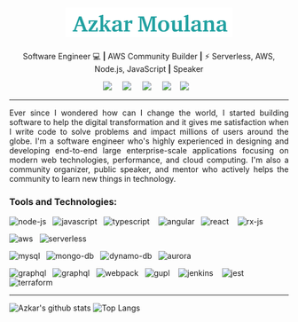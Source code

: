 <h1 align="center"><img src="https://github.com/azkarmoulana/azkarmoulana/blob/master/azkar-name.png" width="300px"></h1>

<p align='center'>
  Software Engineer 💻 <b>|</b> AWS Community Builder <b>|</b> ⚡ Serverless, AWS, Node.js, JavaScript <b>|</b> Speaker 
</p>

<p align='center'>
  <a href="https://twitter.com/Azkar_moulana"><img src="https://img.shields.io/badge/twitter-%231DA1F2.svg?&style=for-the-badge&logo=twitter&logoColor=white" /></a>&nbsp;&nbsp;&nbsp;&nbsp;
  <a href="https://www.linkedin.com/in/azkarmoulana/"><img src="https://img.shields.io/badge/linkedin-%230077B5.svg?&style=for-the-badge&logo=linkedin&logoColor=white" /></a>&nbsp;&nbsp;&nbsp;&nbsp;
  <a href="mailto:azkar.moulana@gmail.com"><img src="https://img.shields.io/badge/gmail-%23D14836.svg?&style=for-the-badge&logo=gmail&logoColor=white" /></a>&nbsp;&nbsp;&nbsp;&nbsp;
  <a href="https://azkarmoulana.medium.com/"><img src="https://img.shields.io/badge/medium-%2312100E.svg?&style=for-the-badge&logo=medium&logoColor=white" /></a>&nbsp;&nbsp;&nbsp;
  <a href="https://dev.to/azkar_moulana"><img src="https://img.shields.io/badge/DEV.TO-%230A0A0A.svg?&style=for-the-badge&logo=dev-dot-to&logoColor=white" /></a>&nbsp;&nbsp;&nbsp;
</p>

***

<p align="justify"> Ever since I wondered how can I change the world, I started building software to help the digital transformation and it gives me satisfaction when I write code to solve problems and impact millions of users around the globe. I'm a software engineer who's highly experienced in designing and developing end-to-end large enterprise-scale applications focusing on modern web technologies, performance, and cloud computing. I'm also a community organizer, public speaker, and mentor who actively helps the community to learn new things in technology. </p>

### Tools and Technologies:

<p align="left">
<img src="https://upload.wikimedia.org/wikipedia/commons/d/d9/Node.js_logo.svg" alt="node-js" width="50"/>&nbsp;&nbsp;
<img src="https://cdn.iconscout.com/icon/free/png-512/javascript-2752148-2284965.png" alt="javascript" height="40"/>&nbsp;&nbsp;
<img src="https://upload.wikimedia.org/wikipedia/commons/thumb/4/4c/Typescript_logo_2020.svg/600px-Typescript_logo_2020.svg.png" alt="typescript" height="40" width="40"/> &nbsp;&nbsp;
<img src="https://encrypted-tbn0.gstatic.com/images?q=tbn:ANd9GcSFtrvH4xqVbm-PtE67Q43OLp_Hepyf-u_sjw&usqp=CAU" alt="angular" width="40" />&nbsp;&nbsp;
<img src="https://encrypted-tbn0.gstatic.com/images?q=tbn:ANd9GcTOPJvR-kaQcRrzFQikt6g94ZSNoXHAW1vtrDuHuzHROHyf6RWRAiL-Y1BRWnVZShZEmT8&usqp=CAU" alt="react" width="42" /> &nbsp;&nbsp;
<img src="https://iconape.com/wp-content/png_logo_vector/rxjs.png" alt="rx-js" width="43" /> &nbsp;&nbsp;
</p>

<p align="left">
<img src="https://techvaish.com/images/icons/amazon.png" alt="aws" width="40"/>&nbsp;&nbsp;
<img src="https://jvzoggel.files.wordpress.com/2018/09/serverless_logo.png" alt="serverless" width="120"/>&nbsp;&nbsp;
</p>

<p align="left">
<img src="https://thepiguy.altervista.org/wp-content/uploads/2017/06/mysql-logo.jpg" alt="mysql" width="70"/>&nbsp;&nbsp;
<img src="https://encrypted-tbn0.gstatic.com/images?q=tbn:ANd9GcR9ph4ITAiqYEpH-wFI5diZywQT6tFwgGf19hfxWcySfXWXW6xSKf1BlIG77bOAkRxR7cU&usqp=CAU" alt="mongo-db" width="90"/>&nbsp;&nbsp;
<img src="https://encrypted-tbn0.gstatic.com/images?q=tbn:ANd9GcTwqF_1sFEcImS1afHPJoiHLT8alQ1WVYymGPWvjbaJJZFGQiALRmjVXyI28cARGCHFJg&usqp=CAU" alt="dynamo-db" width="100"/>&nbsp;&nbsp;
<img src="https://media7o.sedmiodjel.com/competencies/amazon-aurora/amazon-aurora-logo.svg" alt="aurora" width="90"/>&nbsp;&nbsp;
</p>

<p align="left">
<img src="https://appmasters.io/static/graphql-logo-d224cc270a335d905733408bee6abf4e.png" alt="graphql" width="30"/>&nbsp;&nbsp;
<img src="https://cdn.freebiesupply.com/logos/thumbs/2x/npm-logo.png" alt="graphql" width="40"/>&nbsp;&nbsp;
<img src="https://brandslogos.com/wp-content/uploads/images/large/webpack-icon-logo.png" alt="webpack" width="38"/>&nbsp;&nbsp;
<img src="https://cdn.freebiesupply.com/logos/large/2x/gulp-logo-png-transparent.png" alt="gupl" width="20"/>&nbsp;&nbsp;&nbsp;
<img src="https://upload.wikimedia.org/wikipedia/commons/thumb/e/e9/Jenkins_logo.svg/1200px-Jenkins_logo.svg.png" alt="jenkins" width="28"/>&nbsp;&nbsp;&nbsp;
<img src="https://miro.medium.com/max/544/0*t8cyI0LofyaQAYwk.png" alt="jest" width="30"/>&nbsp;&nbsp;
<img src="https://symbols-electrical.getvecta.com/stencil_97/45_terraform-icon.d8dd637866.jpg" alt="terraform" width="40"/>&nbsp;&nbsp;
</p>

***

![Azkar's github stats](https://github-readme-stats.vercel.app/api?username=azkarmoulana&count_private=true&show_icons=true&include_all_commits=true)
![Top Langs](https://github-readme-stats.vercel.app/api/top-langs/?username=azkarmoulana&layout=compact&langs_count=10)
